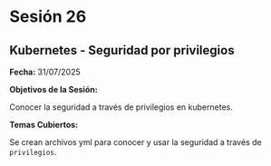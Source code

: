 # Sesión 26 #

## Kubernetes - Seguridad por privilegios ##

**Fecha:** 31/07/2025

**Objetivos de la Sesión:**

Conocer la seguridad a través de privilegios en kubernetes.

**Temas Cubiertos:**

Se crean archivos yml para conocer y usar la seguridad a través de <code>privilegios</code>.
